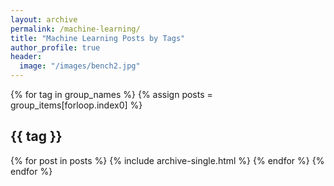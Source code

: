 ```yaml
---
layout: archive
permalink: /machine-learning/
title: "Machine Learning Posts by Tags"
author_profile: true
header:
  image: "/images/bench2.jpg"
---
```




{% for tag in group_names %}
  {% assign posts = group_items[forloop.index0] %}
  <h2 id="{{tag | slugify }}" class="archive__subtitle">{{ tag }}</h2>
  {% for post in posts %}
    {% include archive-single.html %}
  {% endfor %}
{% endfor %}